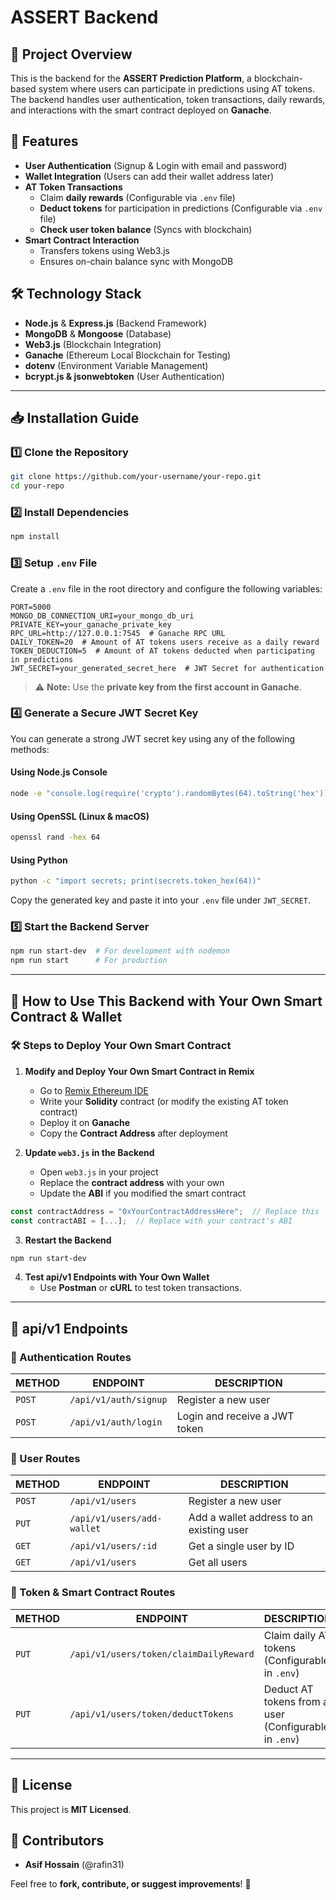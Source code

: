 # ASSERT Backend

## 📌 Project Overview
This is the backend for the **ASSERT Prediction Platform**, a blockchain-based system where users can participate in predictions using AT tokens. The backend handles user authentication, token transactions, daily rewards, and interactions with the smart contract deployed on **Ganache**.

## 🚀 Features
- **User Authentication** (Signup & Login with email and password)
- **Wallet Integration** (Users can add their wallet address later)
- **AT Token Transactions**
  - Claim **daily rewards** (Configurable via `.env` file)
  - **Deduct tokens** for participation in predictions (Configurable via `.env` file)
  - **Check user token balance** (Syncs with blockchain)
- **Smart Contract Interaction**
  - Transfers tokens using Web3.js
  - Ensures on-chain balance sync with MongoDB

## 🛠️ Technology Stack
- **Node.js** & **Express.js** (Backend Framework)
- **MongoDB** & **Mongoose** (Database)
- **Web3.js** (Blockchain Integration)
- **Ganache** (Ethereum Local Blockchain for Testing)
- **dotenv** (Environment Variable Management)
- **bcrypt.js & jsonwebtoken** (User Authentication)

---

## 📥 Installation Guide

### **1️⃣ Clone the Repository**
```bash
git clone https://github.com/your-username/your-repo.git
cd your-repo
```

### **2️⃣ Install Dependencies**
```bash
npm install
```

### **3️⃣ Setup `.env` File**
Create a `.env` file in the root directory and configure the following variables:
```env
PORT=5000
MONGO_DB_CONNECTION_URI=your_mongo_db_uri
PRIVATE_KEY=your_ganache_private_key
RPC_URL=http://127.0.0.1:7545  # Ganache RPC URL
DAILY_TOKEN=20  # Amount of AT tokens users receive as a daily reward
TOKEN_DEDUCTION=5  # Amount of AT tokens deducted when participating in predictions
JWT_SECRET=your_generated_secret_here  # JWT Secret for authentication
```
> ⚠️ **Note:** Use the **private key from the first account in Ganache**.

### **4️⃣ Generate a Secure JWT Secret Key**
You can generate a strong JWT secret key using any of the following methods:

#### **Using Node.js Console**
```bash
node -e "console.log(require('crypto').randomBytes(64).toString('hex'))"
```
#### **Using OpenSSL (Linux & macOS)**
```bash
openssl rand -hex 64
```
#### **Using Python**
```bash
python -c "import secrets; print(secrets.token_hex(64))"
```
Copy the generated key and paste it into your `.env` file under `JWT_SECRET`.

### **5️⃣ Start the Backend Server**
```bash
npm run start-dev  # For development with nodemon
npm run start      # For production
```

---

## 🔗 **How to Use This Backend with Your Own Smart Contract & Wallet**
### **🛠 Steps to Deploy Your Own Smart Contract**
1. **Modify and Deploy Your Own Smart Contract in Remix**
   - Go to [Remix Ethereum IDE](https://remix.ethereum.org/)
   - Write your **Solidity** contract (or modify the existing AT token contract)
   - Deploy it on **Ganache**
   - Copy the **Contract Address** after deployment

2. **Update `web3.js` in the Backend**
   - Open `web3.js` in your project
   - Replace the **contract address** with your own
   - Update the **ABI** if you modified the smart contract

```javascript
const contractAddress = "0xYourContractAddressHere";  // Replace this
const contractABI = [...];  // Replace with your contract's ABI
```

3. **Restart the Backend**
```bash
npm run start-dev
```

4. **Test api/v1 Endpoints with Your Own Wallet**
   - Use **Postman** or **cURL** to test token transactions.

---

## 📡 api/v1 Endpoints

### **🔹 Authentication Routes**
| METHOD | ENDPOINT | DESCRIPTION |
|--------|------------|--------------|
| `POST` | `/api/v1/auth/signup` | Register a new user |
| `POST` | `/api/v1/auth/login` | Login and receive a JWT token |

### **🔹 User Routes**
| METHOD | ENDPOINT | DESCRIPTION |
|--------|------------|--------------|
| `POST` | `/api/v1/users` | Register a new user |
| `PUT` | `/api/v1/users/add-wallet` | Add a wallet address to an existing user |
| `GET` | `/api/v1/users/:id` | Get a single user by ID |
| `GET` | `/api/v1/users` | Get all users |

### **🔹 Token & Smart Contract Routes**
| METHOD | ENDPOINT | DESCRIPTION |
|--------|------------|--------------|
| `PUT` | `/api/v1/users/token/claimDailyReward` | Claim daily AT tokens (Configurable in `.env`) |
| `PUT` | `/api/v1/users/token/deductTokens` | Deduct AT tokens from a user (Configurable in `.env`) |

---

## 📜 License
This project is **MIT Licensed**.

## 👥 Contributors
- **Asif Hossain** (@rafin31)

Feel free to **fork, contribute, or suggest improvements**! 🚀

